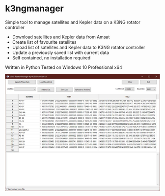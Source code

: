 # k3ngmanager
Simple tool to manage satellites and Kepler data on a K3NG rotator controller

- Download satellites and Kepler data from Amsat
- Create list of favourite satellites
- Upload list of satellites and Kepler data to K3NG rotator controller
- Update a previously saved list with current data
- Self contained, no installation required

Written in Python
Tested on Windows 10 Professional x64

![k3ngmanager](https://raw.githubusercontent.com/va3dxv/k3ngmanager/main/k3ngmanager.jpg)
